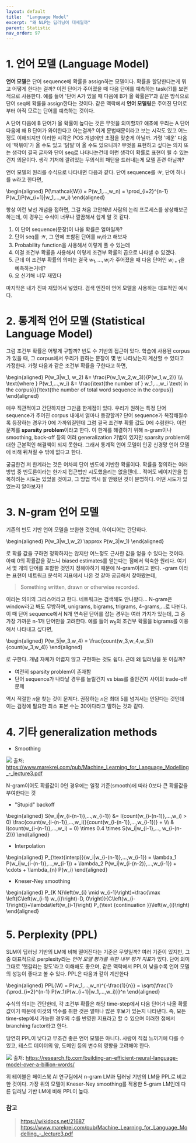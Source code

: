 ```yaml
---
layout: default
title:  "Language Model"
excerpt: "왜 NLP는 딥러닝이 대세일까"
parent: Statistic
nav_order: 97
---
```



# 1. 언어 모델 (Language Model)

**언어 모델**은 단어 sequence에 확률을 assign하는 모델이다. 확률을 할당한다는게 뭐고 어떻게 한다는 걸까? 이전 단어가 주어졌을 때 다음 단어를 예측하는 task(?)를 보편적으로 사용한다. 예를 들어 '단어 A가 있을 때 다음에 B가 올 확률은?'과 같은 방식으로 단어 seq에 확률을 assign한다는 것이다. 같은 맥락에서 **언어 모델링**은 주어진 단어로부터 아직 모르는 단어를 예측하는 것이다. 

A 단어 다음에 B 단어가 올 확률이 높다는 것은 무엇을 의미할까? 애초에 우리는 A 단어 다음에 왜 B 단어가 와야한다고 아는걸까? 이게 문법때문이라고 보는 시각도 있고 어느정도 이해되지만 이러한 시각은 POS 개념에만 초점을 맞춘게 아닐까. 가령 '매운' 다음에 '떡볶이'가 올 수도 있고 '닭발'이 올 수도 있으니까? 무엇을 표현하고 싶다는 의지 또는 생각이 결국 글자와 단어 seq로 나타나는건데 이런 생각이 확률로 표현이 될 수 있는건지 의문이다. 생각 기저에 깔려있는 무의식의 패턴을 드러내는게 모델 훈련 아닐까?

언어 모델의 원리를 수식으로 나타내면 다음과 같다. 단어 sequence를 $\mathcal{W}$, 단어 하나를 $w$라고 한다면,

\begin{aligned}
P(\mathcal{W}) = P(w_1,...,w_n) = \prod_{i=2}^{n-1} P(w_1)P(w_{i+1}|w_1,...,w_i)
\end{aligned}

항상 이런 낯선 개념을 접하면, 그걸 처음 고안해낸 사람의 논리 프로세스를 상상해보곤 하는데, 이 경우는 수식이 너무나 깔끔해서 쉽게 알 것 같다. 

1. 이 단어 sequence(문장)이 나올 확률은 얼마일까?
2. 단어 seq를 $\mathcal{W}$, 그 안에 포함된 단어를 $w_i$라고 해보자
3. Probability function을 사용해서 이렇게 풀 수 있는데
4. 이걸 조건부 확률을 사용해서 이렇게 조건부 확률의 곱으로 나타낼 수 있겠다.
5. 근데 이 조건부 확률의 의미는 결국 $w_1,...,w_i$가 주어졌을 때 다음 단어인 $w_{i+1}$을 예측하는거네?
6. 오 신기해 너무 재밌다

마지막은 내가 진짜 재밌어서 넣었다. 검색 엔진이 언어 모델을 사용하는 대표적인 예시다. 




# 2. 통계적 언어 모델 (Statistical Language Model)

그럼 조건부 확률은 어떻게 구할까? 빈도 수 기반의 접근이 있다. 학습에 사용된 corpus가 있을 때, 그 corpus에서 우리가 원하는 문장이 몇 번 나타났는지 계산할 수 있다고 가정한다. 가령 다음과 같은 조건부 확률을 구한다고 하면,

\begin{aligned}
P(w_3|w_1, w_2) &= \frac{P(w_1,w_2,w_3)}{P(w_1,w_2)} \\\\\\
\text{where } P(w_1,...,w_i) &= \frac{\text{the number of } w_1,...,w_i \text{ in the corpus}}{\text{the number of total word sequence in the corpus}}
\end{aligned}



매우 직관적이고 간단하지만 그만큼 한계점이 있다. 우리가 원하는 특정 단어 sequence가 주어진 corpus 내에서 얼마나 등장할까? 단어 sequence가 복잡해질수록 등장하는 경우가 0에 가까워질텐데 그럼 결국 조건부 확률 값도 0에 수렴한다. 이런 문제를 **sparsity problem**이라고 한다. 이 한계를 해결하기 위해 n-gram이나 smoothing, back-off 등의 여러 generalization 기법이 있지만 sparsity problem에 대한 근본적인 해결책이 되지 못한다. 그래서 통계적 언어 모델이 인공 신경망 언어 모델에 비해 뒤쳐질 수 밖에 없다고 한다.

궁금한건 저 한계라는 것은 어차피 단어 빈도에 기반한 확률이다. 확률을 정의하는 여러 방법 중 빈도론이라는 한가지 접근법만 시도했을리는 없을텐데... 적어도 베이지안을 접목하려는 시도는 있었을 것이고, 그 방법 역시 잘 안됐던 것이 분명하다. 어떤 시도가 있었는지 알아보자!!



# 3. N-gram 언어 모델

기존의 빈도 기반 언어 모델을 보완한 것인데, 아이디어는 간단하다. 

\begin{aligned}
P(w_3|w_1,w_2) \approx P(w_3|w_1)
\end{aligned}

로 확률 값을 구하면 정확하지는 않지만 어느정도 근사한 값을 얻을 수 있다는 것이다. 아예 0의 확률값을 갖느니 biased estimates를 얻는다는 점에서 익숙한 원리다. 여기서 몇 개의 단어를 포함한 것인지 정해야하기 때문에 N-gram이라고 한다. -gram 이라는 표현이 네트워크 분석의 지표에서 나온 것 같아 궁금해서 찾아봤는데,     

> Something written, drawn or otherwise recorded.

이라는 의미의 그리스어라고 한다. 네트워크는 검색해도 안나왔다... N-gram은 window라고 봐도 무방하며, unigrams, bigrams, trigrams, 4-grams,...로 나뉜다. 이 때 단어 sequence에서 N개 연속된 단어를 잡는 경우는 여러 가지가 있는데, 그 중 가장 가까운 n-1개 단어만을 고려한다. 예를 들어 $w_5$의 조건부 확률을 bigrams를 이용해서 나타내고 싶다면,

\begin{aligned}
P(w_5|w_3,w_4) = \frac{count(w_3,w_4,w_5)}{count(w_3,w_4)}
\end{aligned}


로 구한다. 개념 자체가 어렵지 않고 구현하는 것도 쉽다. 근데 왜 딥러닝을 못 이길까?

* 여전히 sparsity problem이 존재함
* 단어 sequence가 나타날 경우를 늘릴건지 vs bias를 줄인건지 사이의 trade-off 문제

역시 적절한 $n$을 찾는 것이 문제다. 권장하는 $n$은 최대 5를 넘겨서는 안된다는 것인데 이는 검정에 필요한 최소 표본 수는 30이다라고 말하는 것과 같다. 



# 4. 기타 generalization methods

* Smoothing

![](https://s-seo.github.io/assets/images/post_LM_1.PNG) 
출처: <https://www.marekrei.com/pub/Machine_Learning_for_Language_Modelling_-_lecture3.pdf>

N-gram이어도 확률값이 0인 경우에는 일정 기준(smooth)에 따라 0보다 큰 확률값을 부여한다는 것

* "Stupid" backoff

\begin{aligned}
S(w_i|w_{i-(n-1)},...,w_{i-1}) &= I(count(w_{i-(n-1)},...,w_i) > 0) \frac{count(w_{i-(n-1)},...,w_i)}{count(w_{i-(n-1)},...,w_{i-1})} + \\\\\\ & I(count(w_{i-(n-1)},...,w_i) = 0) \times 0.4 \times S(w_i|w_{i-1},..., w_{i-(n-2)})
\end{aligned}

* Interpolation

\begin{aligned}
P_{\text{interp}}(w_i|w_{i-(n-1)},...,w_{i-1}) = \lambda_1 P(w_i|w_{i-(n-1)},...,w_{i-1}) + \lambda_2 P(w_i|w_{i-(n-2)},...,w_{i-1}) + \cdots + \lambda_{n} P(w_i)
\end{aligned}

* Kneser-Ney smoothing

\begin{aligned}
P_{K N}\left(w_{i} \mid w_{i-1}\right)=\frac{\max \left(C\left(w_{i-1} w_{i}\right)-D, 0\right)}{C\left(w_{i-1}\right)}+\lambda\left(w_{i-1}\right) P_{\text {continuation }}\left(w_{i}\right)
\end{aligned}





# 5. Perplexity (PPL)

SLM이 딥러닝 기반의 LM에 비해 떨어진다는 기준은 무엇일까? 여러 기준이 있지만, 그 중 대표적으로 perplexity라는 *언어 모델 평가를 위한 내부 평가 지표*가 있다. 단어 의미 그대로 '헷갈리는 정도'라고 이해해도 좋으며, 같은 맥락에서 PPL이 낮을수록 언어 모델의 성능이 좋다고 볼 수 있다. PPL은 다음과 같이 계산한다

\begin{aligned}
PPL(W) = P(w_1,...,w_n)^{-\frac{1}{n}} = \sqrt{\frac{1}{\prod_{i=2}^{n-1} P(w_1)P(w_{i+1}|w_1,...,w_i)}}^n
\end{aligned}

수식의 의미는 간단한데, 각 조건부 확률은 해당 time-step에서 다음 단어가 나올 확률값이기 때문에 이것의 역수를 취한 것은 얼마나 많은 후보가 있는지 나타낸다. 즉, 모든 time-step에서 가능한 경우의 수를 반영한 지표라고 할 수 있으며 이러한 점에서 branching factor라고 한다.

당연히 PPL이 낮다고 무조건 좋은 언어 모델은 아니다. 사람이 직접 느끼기에 다를 수 있고, 테스트 데이터의 양, 도메인 등의 변수의 영향을 고려해야 한다. 

![](https://s-seo.github.io/assets/images/post_LM_2.PNG) 
출처: <https://research.fb.com/building-an-efficient-neural-language-model-over-a-billion-words/>

위 테이블은 페이스북 AI 연구팀에서 n-gram LM과 딥러닝 기반의 LM을 PPL로 비교한 것이다. 가장 위의 모델이 Kneser-Ney smoothing를 적용한 5-gram LM인데 다른 딥러닝 기반 LM에 비해 PPL이 높다. 


### 참고
> <https://wikidocs.net/21687> <br>
> <https://www.marekrei.com/pub/Machine_Learning_for_Language_Modelling_-_lecture3.pdf>